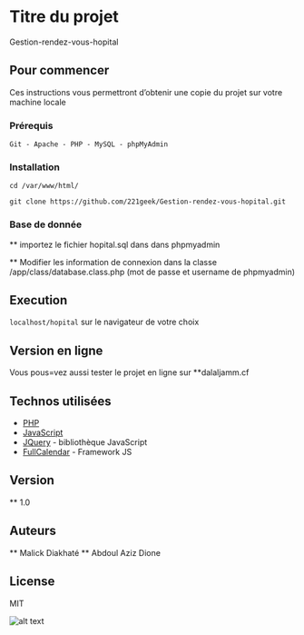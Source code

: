# Titre du projet

Gestion-rendez-vous-hopital

## Pour commencer

Ces instructions vous permettront d’obtenir une copie du projet sur votre machine locale

### Prérequis

```
Git - Apache - PHP - MySQL - phpMyAdmin
```

### Installation

```
cd /var/www/html/
```

```
git clone https://github.com/221geek/Gestion-rendez-vous-hopital.git
```

### Base de donnée

  ** importez le fichier hopital.sql dans dans phpmyadmin

  ** Modifier les information de connexion dans la classe /app/class/database.class.php (mot de passe et username de phpmyadmin)

## Execution

``` localhost/hopital ``` sur le navigateur de votre choix


## Version en ligne

Vous pous=vez aussi tester le projet en ligne sur **dalaljamm.cf

## Technos utilisées

* [PHP](php.net)
* [JavaScript](https://www.javascript.com)
* [JQuery](https://jquery.com/) - bibliothèque JavaScript
* [FullCalendar](https://fullcalendar.io/) - Framework JS


## Version

 ** 1.0

## Auteurs

   ** Malick Diakhaté
   ** Abdoul Aziz Dione
   
## License

MIT

![alt text](https://github.com/221geek/Gestion-rendez-vous-hopital/blob/master/views/img/logodj.png)

